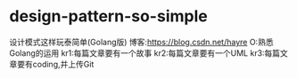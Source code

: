 # design-pattern-so-simple
设计模式这样玩泰简单(Golang版)
博客:https://blog.csdn.net/hayre
O:熟悉Golang的运用
kr1:每篇文章要有一个故事
kr2:每篇文章要有一个UML
kr3:每篇文章要有coding,并上传Git
